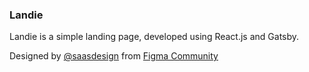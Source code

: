 ### Landie

Landie is a simple landing page, developed using React.js and Gatsby.

Designed by [@saasdesign](https://www.figma.com/@saasdesign) from [Figma Community](https://www.figma.com/community)
